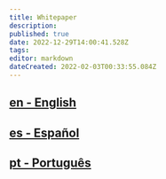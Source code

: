 ```yaml
---
title: Whitepaper
description: 
published: true
date: 2022-12-29T14:00:41.528Z
tags: 
editor: markdown
dateCreated: 2022-02-03T00:33:55.084Z
---
```


## [en - English](https://pyropets.org/static/documents/PyroPets-WhitePaper-1.0-en.pdf)
## [es - Español](https://pyropets.org/static/documents/PyroPets-WhitePaper-1.0-es.pdf)
## [pt - Português](https://pyropets.org/static/documents/PyroPets-WhitePaper-1.0-pt.pdf)